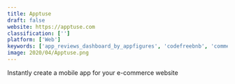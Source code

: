 ```yaml
---
title: Apptuse
draft: false 
website: https://apptuse.com
classification: ['']
platform: ['Web']
keywords: ['app_reviews_dashboard_by_appfigures', 'codefreebnb', 'commerce.js', 'django', 'doly', 'gomix', 'ionic_creator_v2', 'jekyll', 'kodular', 'lightwell', 'meteor', 'microsoft_powerapps', 'mobidonia', 'realm_mobile_platform', 'sheety', 'spicy_rocket', 'thunkable', 'vue_storefront', 'vuepress', 'webiny']
image: 2020/04/Apptuse.png
---
```

Instantly create a mobile app for your e-commerce website